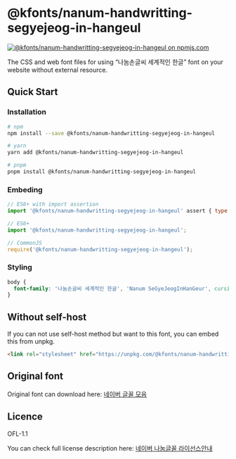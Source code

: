 # @kfonts/nanum-handwritting-segyejeog-in-hangeul

[![@kfonts/nanum-handwritting-segyejeog-in-hangeul on npmjs.com](https://img.shields.io/npm/v/%40kfonts%2Fnanum-handwritting-segyejeog-in-hangeul)](https://www.npmjs.com/package/@kfonts/nanum-handwritting-segyejeog-in-hangeul)

The CSS and web font files for using &OpenCurlyDoubleQuote;나눔손글씨 세계적인 한글&CloseCurlyDoubleQuote; font on your website without external resource.

## Quick Start

### Installation

```sh
# npm
npm install --save @kfonts/nanum-handwritting-segyejeog-in-hangeul

# yarn
yarn add @kfonts/nanum-handwritting-segyejeog-in-hangeul

# pnpm
pnpm install @kfonts/nanum-handwritting-segyejeog-in-hangeul
```

### Embeding

```js
// ES6+ with import assertion
import '@kfonts/nanum-handwritting-segyejeog-in-hangeul' assert { type: 'css' };

// ES6+
import '@kfonts/nanum-handwritting-segyejeog-in-hangeul';

// CommonJS
require('@kfonts/nanum-handwritting-segyejeog-in-hangeul');
```

### Styling

```css
body {
  font-family: '나눔손글씨 세계적인 한글', 'Nanum SeGyeJeogInHanGeur', cursive;
}
```

## Without self-host

If you can not use self-host method but want to this font, you can embed this from unpkg.

```html
<link rel="stylesheet" href="https://unpkg.com/@kfonts/nanum-handwritting-segyejeog-in-hangeul/index.css" />
```

## Original font

Original font can download here: [네이버 글꼴 모음](https://hangeul.naver.com/font)

## Licence

OFL-1.1

You can check full license description here: [네이버 나눔글꼴 라이선스안내](https://help.naver.com/service/30016/contents/18088?osType=PC&lang=ko)
